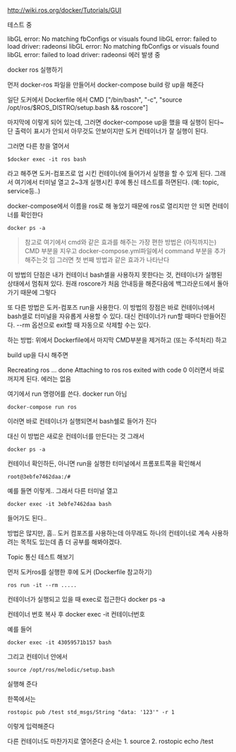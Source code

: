 http://wiki.ros.org/docker/Tutorials/GUI

테스트 중 

libGL error: No matching fbConfigs or visuals found
libGL error: failed to load driver: radeonsi
libGL error: No matching fbConfigs or visuals found
libGL error: failed to load driver: radeonsi
에러 발생 중


docker ros 실행하기

먼저 docker-ros 파일을 만들어서 docker-compose build 랑 up을 해준다

일단 도커에서 Dockerfile 에서 
CMD ["/bin/bash", "-c", "source /opt/ros/$ROS_DISTRO/setup.bash && roscore"]


마지막에 이렇게 되어 있는데, 그러면 docker-compose up을 했을 때 
실행이 된다~ 단 출력이 표시가 안되서 아무것도 안보이지만 도커 컨테이너가 잘 실행이 된다.

그러면 다른 창을 열어서 

```
$docker exec -it ros bash
```
라고 해주면 도커-컴포즈로 업 시킨 컨테이너에 들어가서 실행을 할 수 있게 된다. 
그래서 여기에서 터미널 열고 2~3개 실행시킨 후에 통신 테스트를 하면된다. (예: topic, service등..)

docker-compose에서 이름을 ros로 해 놓았기 때문에 ros로 열리지만 안 되면 컨테이너를 확인한다
```
docker ps -a
```

> 참고로 여기에서 cmd와 같은 효과를 해주는 가장 편한 방법은 (아직까지는) CMD 부분을 지우고
docker-compose.yml파일에서 command 부분을 추가해주는것 임
그러면 첫 번째 방법과 같은 효과가 나타난다

이 방법의 단점은 내가 컨테이너 bash셀을 사용하지 못한다는 것, 컨테이너가 실행된 상태에서 멈춰져 있다.
원래 roscore가 처음 안내등을 해준다음에 백그라운드에서 돌아가기 때문에 그렇다



또 다른 방법은 도커-컴포즈 run을 사용한다.
이 방법의 장점은 바로 컨테이너에서 bash셀로 터미널을 자유롭게 사용할 수 있다. 
대신 컨테이너가 run할 때마다 만들어진다. --rm 옵션으로 exit할 때 자동으로 삭제할 수는 있다.

하는 방법: 위에서 Dockerfile에서 마지막 CMD부분을 제거하고 (또는 주석처리) 하고 

build up을 다시 해주면

Recreating ros ... done
Attaching to ros
ros exited with code 0
이러면서 바로 꺼지게 된다. 에러는 없음

여기에서 run 명령어를 쓴다. docker run 아님
```
docker-compose run ros
```
이러면 바로 컨테이너가 실행되면서 bash쉘로 들어가 진다

대신 이 방법은 새로운 컨테이너를 만든다는 것 
그래서 
```
docker ps -a
```
컨테이너 확인하든, 아니면 run을 실행한 터미널에서 프롬포트쪽을 확인해서 
```
root@3ebfe7462daa:/# 
```
예를 들면 이렇게.. 그래서 다른 터미널 열고
```
docker exec -it 3ebfe7462daa bash
```
들어가도 된다.. 

방법은 많지만, 흠.. 도커 컴포즈를 사용하는데 아무래도 하나의 컨테이너로 계속 사용하려는 목적도 있는데
좀 더 공부를 해봐야겠다.






Topic 통신 테스트 해보기


먼저 도커ros를 실행한 후에 도커 (Dockerfile 참고하기)
```
ros run -it --rm .....
```

컨테이너가 실행되고 있을 때 exec로 접근한다
docker ps -a

컨테이너 번호 복사 후 
docker exec -it 컨테이너번호

예를 들어 
```
docker exec -it 43059571b157 bash
```

그리고 컨테이너 안에서 
```
source /opt/ros/melodic/setup.bash
```
실행해 준다

한쪽에서는 
```
rostopic pub /test std_msgs/String "data: '123'" -r 1
```
이렇게 입력해준다



다른 컨테이너도 마찬가지로 열어준다
순서는 1. source 2.  rostopic echo /test


